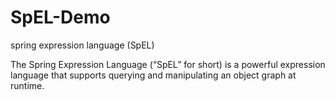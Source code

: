 # SpEL-Demo
spring expression language (SpEL)

The Spring Expression Language (“SpEL” for short) is a powerful expression language that supports querying and manipulating an object graph at runtime. 
